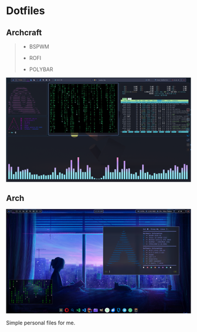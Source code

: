 # Dotfiles

## Archcraft

>- BSPWM
>
>- ROFI
>
>- POLYBAR

!["Something went wrong :("](archcraft_screened.png "Laura theme")

## Arch

!["Something went wrong :("](arch_screened.png "Own Arch theme")

Simple personal files for me.
